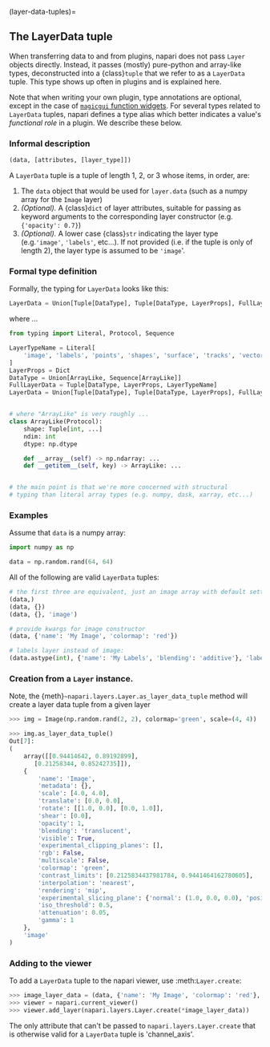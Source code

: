 (layer-data-tuples)=

## The LayerData tuple

When transferring data to and from plugins, napari does not pass `Layer` objects
directly. Instead, it passes (mostly) pure-python and array-like types,
deconstructed into a {class}`tuple` that we refer to as a `LayerData` tuple. This type shows
up often in plugins and is explained here.

Note that when writing your own plugin, type annotations are optional,
except in the case of [`magicgui` function widgets](magicgui_decorator).
For several types related to `LayerData` tuples, napari defines a type alias
which better indicates a value's _functional role_ in a plugin.
We describe these below.

### Informal description

```py
(data, [attributes, [layer_type]])
```

A `LayerData` tuple is a tuple of length 1, 2, or 3 whose items, in order, are:

1. The `data` object that would be used for `layer.data` (such as a numpy array
   for the `Image` layer)
1. *(Optional).* A {class}`dict` of layer attributes, suitable for passing as
   keyword arguments to the corresponding layer constructor (e.g. `{'opacity': 0.7}`)
1. *(Optional).* A lower case {class}`str` indicating the layer type (e.g.`'image'`,
   `'labels'`, etc...). If not provided (i.e. if the tuple is only of length 2), the
   layer type is assumed to be `'image`'.

### Formal type definition

Formally, the typing for `LayerData` looks like this:

```python
LayerData = Union[Tuple[DataType], Tuple[DataType, LayerProps], FullLayerData]
```

where ...

```python
from typing import Literal, Protocol, Sequence

LayerTypeName = Literal[
    'image', 'labels', 'points', 'shapes', 'surface', 'tracks', 'vectors'
]
LayerProps = Dict
DataType = Union[ArrayLike, Sequence[ArrayLike]]
FullLayerData = Tuple[DataType, LayerProps, LayerTypeName]
LayerData = Union[Tuple[DataType], Tuple[DataType, LayerProps], FullLayerData]


# where "ArrayLike" is very roughly ...
class ArrayLike(Protocol):
    shape: Tuple[int, ...]
    ndim: int
    dtype: np.dtype

    def __array__(self) -> np.ndarray: ...
    def __getitem__(self, key) -> ArrayLike: ...


# the main point is that we're more concerned with structural
# typing than literal array types (e.g. numpy, dask, xarray, etc...)
```

### Examples

Assume that `data` is a numpy array:

```python
import numpy as np

data = np.random.rand(64, 64)
```

All of the following are valid `LayerData` tuples:

```python
# the first three are equivalent, just an image array with default settings
(data,)
(data, {})
(data, {}, 'image')

# provide kwargs for image constructor
(data, {'name': 'My Image', 'colormap': 'red'})

# labels layer instead of image:
(data.astype(int), {'name': 'My Labels', 'blending': 'additive'}, 'labels')
```

### Creation from a `Layer` instance.

Note, the {meth}`~napari.layers.Layer.as_layer_data_tuple` method will create a layer data
tuple from a given layer

```python
>>> img = Image(np.random.rand(2, 2), colormap='green', scale=(4, 4))

>>> img.as_layer_data_tuple()
Out[7]:
(
    array([[0.94414642, 0.89192899],
       [0.21258344, 0.85242735]]),
    {
        'name': 'Image',
        'metadata': {},
        'scale': [4.0, 4.0],
        'translate': [0.0, 0.0],
        'rotate': [[1.0, 0.0], [0.0, 1.0]],
        'shear': [0.0],
        'opacity': 1,
        'blending': 'translucent',
        'visible': True,
        'experimental_clipping_planes': [],
        'rgb': False,
        'multiscale': False,
        'colormap': 'green',
        'contrast_limits': [0.2125834437981784, 0.9441464162780605],
        'interpolation': 'nearest',
        'rendering': 'mip',
        'experimental_slicing_plane': {'normal': (1.0, 0.0, 0.0), 'position': (0.0, 0.0, 0.0), 'enabled': False, 'thickness': 1.0},
        'iso_threshold': 0.5,
        'attenuation': 0.05,
        'gamma': 1
    },
    'image'
)
```

### Adding to the viewer

To add a `LayerData` tuple to the napari viewer, use :meth:`Layer.create`:

```python
>>> image_layer_data = (data, {'name': 'My Image', 'colormap': 'red'}, 'image')
>>> viewer = napari.current_viewer()
>>> viewer.add_layer(napari.layers.Layer.create(*image_layer_data))
```

The only attribute that can't be passed to `napari.layers.Layer.create` that is otherwise valid for a `LayerData` tuple is 'channel_axis'.
